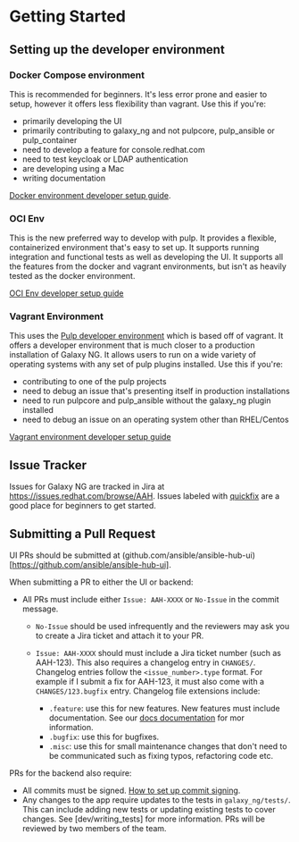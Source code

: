 # Getting Started

## Setting up the developer environment

### Docker Compose environment

This is recommended for beginners. It's less error prone and easier to setup, however it offers less flexibility than vagrant. Use this if you're:

- primarily developing the UI
- primarily contributing to galaxy_ng and not pulpcore, pulp_ansible or pulp_container
- need to develop a feature for console.redhat.com
- need to test keycloak or LDAP authentication
- are developing using a Mac
- writing documentation

[Docker environment developer setup guide](/galaxy_ng/dev/docker_environment).

### OCI Env

This is the new preferred way to develop with pulp. It provides a flexible, containerized environment that's easy to set up. It supports running integration and functional tests as well as developing the UI. It supports all the features from the docker and vagrant environments, but isn't as heavily tested as the docker environment.

[OCI Env developer setup guide](/galaxy_ng/dev/oci_env)

### Vagrant Environment

This uses the [Pulp developer environment](https://docs.pulpproject.org/pulpcore/contributing/index.html) which is based off of vagrant. It offers a developer environment that is much closer to a production installation of Galaxy NG. It allows users to run on a wide variety of operating systems with any set of pulp plugins installed. Use this if you're:

- contributing to one of the pulp projects
- need to debug an issue that's presenting itself in production installations
- need to run pulpcore and pulp_ansible without the galaxy_ng plugin installed
- need to debug an issue on an operating system other than RHEL/Centos

[Vagrant environment developer setup guide](/galaxy_ng/dev/vagrant)

## Issue Tracker

Issues for Galaxy NG are tracked in Jira at https://issues.redhat.com/browse/AAH. Issues labeled with [quickfix](https://issues.redhat.com/browse/AAH-1202?jql=project%20%3D%20AAH%20AND%20resolution%20%3D%20Unresolved%20AND%20labels%20%3D%20quickfix%20ORDER%20BY%20priority%20DESC%2C%20updated%20DESC) are a good place for beginners to get started.

## Submitting a Pull Request

UI PRs should be submitted at (github.com/ansible/ansible-hub-ui)[https://github.com/ansible/ansible-hub-ui].

When submitting a PR to either the UI or backend:

- All PRs must include either `Issue: AAH-XXXX` or `No-Issue` in the commit message. 

    - `No-Issue` should be used infrequently and the reviewers may ask you to create a Jira ticket and attach it to your PR.
    - `Issue: AAH-XXXX` should must include a Jira ticket number (such as AAH-123). This also requires a changelog entry in `CHANGES/`. Changelog entries follow the `<issue_number>.type` format. For example if I submit a fix for AAH-123, it must also come with a `CHANGES/123.bugfix` entry. Changelog file extensions include:

        - `.feature`: use this for new features. New features must include documentation. See our [docs documentation](dev/writing_docs.md) for mor information.
        - `.bugfix`: use this for bugfixes.
        - `.misc`: use this for small maintenance changes that don't need to be communicated such as fixing typos, refactoring code etc.

PRs for the backend also require:

- All commits must be signed. [How to set up commit signing](https://docs.github.com/en/authentication/managing-commit-signature-verification/signing-commits).
- Any changes to the app require updates to the tests in `galaxy_ng/tests/`. This can include adding new tests or updating existing tests to cover changes. See [dev/writing_tests] for more information.
PRs will be reviewed by two members of the team.
